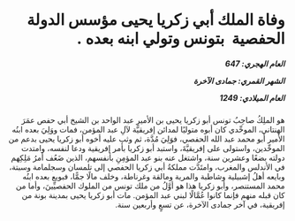 <h1 dir="rtl">وفاة الملك أبي زكريا يحيى مؤسس الدولة الحفصية  بتونس وتولي ابنه بعده .</h1>

<h5 dir="rtl">العام الهجري:  647

الشهر القمري: جمادى الآخرة

العام الميلادي: 1249</h5>

<p dir="rtl">هو الملِكُ صاحِبُ تونس أبو زكريا يحيى بن الأميرِ عبد الواحد بن الشيخ أبي حفص عمَرَ الهنتاني، الموحِّدي كان أبوه متوليًا لمدائن إفريقيَّة لآلِ عبد المؤمن، فمات ووَلِيَ بعده ابنُه الأمير أبو محمد عبد الله الحفصي، فوَلِيَ مُدَّة، ثم وثب عليه أخوه أبو زكريا يحيى بدعم من الموحِّدين، واستولى على إفريقيَّةَ، واستبد أبو زكريا بأمر إفريقية ودعا لنفسه، وامتدت دولته بضعًا وعشرين سنة، واشتغل عنه بنو عبد المؤمِنِ بأنفسهم، الذين ضَعُف أمرُ مَلِكِهم في الأندلس والمغرب، وامتَدَّت مملكةُ أبي زكريا الحفصي إلى تلمسان وسجلمامة وسبتة، وبايعه أهلُ إشبيلية وشاطبة والمرية ومالقة وغرناطة، وخلف مالًا جمًّا، فبويع بعده ابنُه محمد المستنصر، وأبو زكريا هذا هو أوَّلُ من ملك تونس من الملوك الحفصيِّينَ، وأما من كان قبله منهم فإنما كانوا عُمَّالًا لبني عبد المؤمن. مات أبو زكريا يحيى بمدينة بونة من إفريقية، في آخر جمادى الآخرة، عن تسعٍ وأربعين سنة.</p></br>
